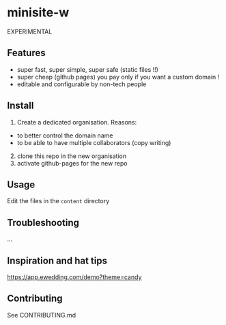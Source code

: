 # minisite-w
EXPERIMENTAL

## Features
* super fast, super simple, super safe (static files !!)
* super cheap (github pages) you pay only if you want a custom domain !
* editable and configurable by non-tech people


## Install
1. Create a dedicated organisation. Reasons:
  * to better control the domain name
  * to be able to have multiple collaborators (copy writing)
2. clone this repo in the new organisation
3. activate github-pages for the new repo


## Usage
Edit the files in the `content` directory


## Troubleshooting
...

## Inspiration and hat tips
https://app.ewedding.com/demo?theme=candy


## Contributing
See CONTRIBUTING.md
